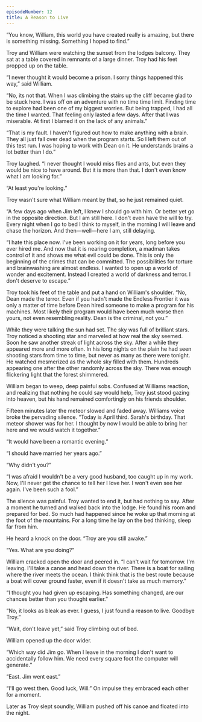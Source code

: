 ```yaml
---
episodeNumber: 12
title: A Reason to Live
---
```


“You know, William, this world you have created really is amazing, but there is something missing.  Something I hoped to find.”

Troy and William were watching the sunset from the lodges balcony.  They sat at a table covered in remnants of a large dinner. Troy had his feet propped up on the table.

“I never thought it would become a prison.  I sorry things happened this way,” said William.

“No, its not that.  When I was climbing the stairs up the cliff became glad to be stuck here.  I was off on an adventure with no time time limit.  Finding time to explore had been one of my biggest worries.  But being trapped, I had all the time I wanted.  That feeling only lasted a few days.  After that I was miserable.  At first I blamed it on the lack of any animals.”

“That is my fault.  I haven't figured out how to make anything with a brain.  They all just fall over dead when the program starts.  So I left them out of this test run.  I was hoping to work with Dean on it.  He understands brains a lot better than I do.”

Troy laughed.  “I never thought I would miss flies and ants, but even they would be nice to have around.  But it is more than that.  I don't even know what I am looking for.”

“At least you're looking.”

Troy wasn't sure what William meant by that, so he just remained quiet.

“A few days ago when Jim left, I knew I should go with him.  Or better yet go in the opposite direction.  But I am still here.  I don't even have the will to try.  Every night when I go to bed I think to myself, in the morning I will leave and chase the horizon.  And then—well—here I am, still delaying.

“I hate this place now.  I've been working on it for years, long before you ever hired me.  And now that it is nearing completion, a madman takes control of it and shows me what evil could be done.  This is only the beginning of the crimes that can be committed.  The possibilities for torture and brainwashing are almost endless.  I wanted to open up a world of wonder and excitement.  Instead I created a world of darkness and terror.  I don't deserve to escape.”

Troy took his feet of the table and put a hand on William's shoulder.  “No, Dean made the terror.  Even if you hadn't made the Endless Frontier it was only a matter of time before Dean hired someone to make a program for his machines.  Most likely their program would have been much worse then yours,  not even resembling reality.  Dean is the criminal, not you.”

While they were talking the sun had set.  The sky was full of brilliant stars.  Troy noticed a shooting star and marveled at how real the sky seemed.  Soon he saw another streak of light across the sky.   After a while they appeared more and more often.  In his long nights on the plain he had seen shooting stars from time to time, but never as many as there were tonight.  He watched mesmerized as the whole sky filled with them.  Hundreds appearing one after the other randomly across the sky.  There was enough flickering light that the forest shimmered.

William began to weep, deep painful sobs.  Confused at Williams reaction, and realizing that nothing he could say would help, Troy just stood gazing into heaven, but his hand remained comfortingly on his friends shoulder.

Fifteen minutes later the meteor slowed and faded away.  Williams voice broke the pervading silence.  “Today is April third.  Sarah's birthday. That meteor shower was for her.  I thought by now I would be able to bring her here and we would watch it together.”

“It would have been a romantic evening.”

“I should have married her years ago.”

“Why didn't you?”

“I was afraid I wouldn't be a very good husband, too caught up in my work.  Now, I'll never get the chance to tell her I love her.  I won't even see her again.  I've been such a fool.”

The silence was painful.  Troy wanted to end it, but had nothing to say.  After a moment he turned and walked back into the lodge.  He found his room and prepared for bed.  So much had happened since he woke up that morning at the foot of the mountains.  For a long time he lay on the bed thinking, sleep far from him. 

He heard a knock on the door.  “Troy are you still awake.”

“Yes.  What are you doing?”

William cracked open the door and peered in.  “I can't wait for tomorrow.  I'm leaving.  I'll take a canoe and head down the river.  There is a boat for sailing where the river meets the ocean.  I think think that is the best route because a boat will cover ground faster, even if it doesn't take as much memory.”

“I thought you had given up escaping.  Has something changed, are our chances better than you thought earlier.”

“No, it looks as bleak as ever.  I guess, I just found a reason to live.  Goodbye Troy.”

“Wait, don't leave yet,” said Troy climbing out of bed.

William opened up the door wider.

“Which way did Jim go.  When I leave in the morning I don't want to accidentally follow him.  We need every square foot the computer will generate.”

“East.  Jim went east.”

“I'll go west then. Good luck, Will.” On impulse they embraced each other for a moment.

Later as Troy slept soundly, William pushed off his canoe and floated into the night.